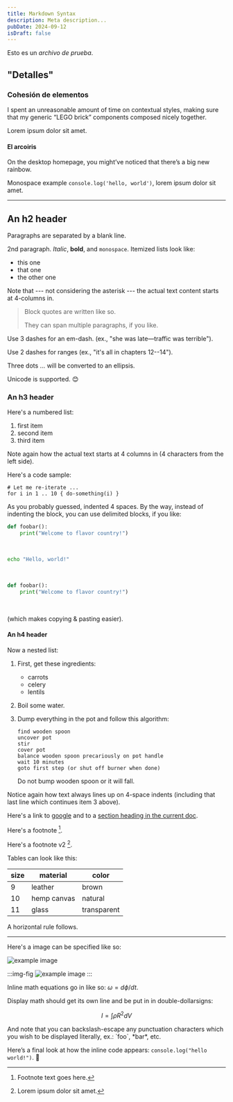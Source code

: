 ```yaml
---
title: Markdown Syntax
description: Meta description...
pubDate: 2024-09-12
isDraft: false
---
```


Esto es un _archivo de prueba_.

## "Detalles"

### Cohesión de elementos

I spent an unreasonable amount of time on contextual styles, making sure that my generic “LEGO brick” components composed nicely together.

Lorem ipsum dolor sit amet.

#### El arcoiris

On the desktop homepage, you might’ve noticed that there’s a big new rainbow.

Monospace example `console.log('hello, world')`, lorem ipsum dolor sit amet.

---

## An h2 header

Paragraphs are separated by a blank line.

2nd paragraph. _Italic_, **bold**, and `monospace`. Itemized lists look like:

- this one
- that one
- the other one

Note that --- not considering the asterisk --- the actual text content starts at 4-columns in.

> Block quotes are written like so.
>
> They can span multiple paragraphs, if you like.

Use 3 dashes for an em-dash. (ex., "she was late—traffic was terrible").

Use 2 dashes for ranges (ex., "it's all in chapters 12--14").

Three dots … will be converted to an ellipsis.

Unicode is supported. 😊

### An h3 header

Here's a numbered list:

1. first item
2. second item
3. third item

Note again how the actual text starts at 4 columns in (4 characters from the left side).

Here's a code sample:

    # Let me re-iterate ...
    for i in 1 .. 10 { do-something(i) }

As you probably guessed, indented 4 spaces. By the way, instead of indenting the block, you can use delimited blocks, if you like:

```python
def foobar():
    print("Welcome to flavor country!")
```

<br />

```sh title="Hello" showLineNumbers=false
echo "Hello, world!"
```

<br />

```python title="main.py"
def foobar():
    print("Welcome to flavor country!")
```

<br />

(which makes copying & pasting easier).

#### An h4 header

Now a nested list:

1.  First, get these ingredients:

    - carrots
    - celery
    - lentils

2.  Boil some water.
3.  Dump everything in the pot and follow
    this algorithm:

        find wooden spoon
        uncover pot
        stir
        cover pot
        balance wooden spoon precariously on pot handle
        wait 10 minutes
        goto first step (or shut off burner when done)

    Do not bump wooden spoon or it will fall.

Notice again how text always lines up on 4-space indents (including that last line which continues item 3 above).

Here's a link to [google](https://www.google.com/) and to a [section heading in the current doc](#an-h2-header).

Here's a footnote [^1].

[^1]: Footnote text goes here.

Here's a footnote v2 [^2].

[^2]: Lorem ipsum dolor sit amet.

Tables can look like this:

| size | material    | color       |
| ---- | ----------- | ----------- |
| 9    | leather     | brown       |
| 10   | hemp canvas | natural     |
| 11   | glass       | transparent |

A horizontal rule follows.

---

Here's a image can be specified like so:

![example image](@/assets/articles/shiki-magic-move.png 'An exemplary image')

:::img-fig
![example image](@/assets/articles/shiki-magic-move.png 'An exemplary image')
:::

Inline math equations go in like so: $\omega = d\phi / dt$.

Display math should get its own line and be put in in double-dollarsigns:

$$
I = \int \rho R^{2} dV
$$

And note that you can backslash-escape any punctuation characters which you wish to be displayed literally, ex.: \`foo\`, \*bar\*, etc.

Here’s a final look at how the inline code appears: `console.log("hello world!")`. 👋
